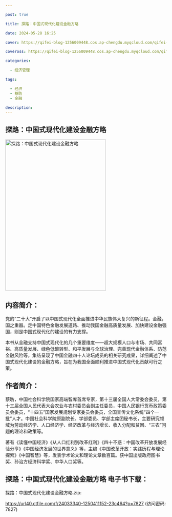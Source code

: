 ```yaml
---

post: true

title: 探路：中国式现代化建设金融方略

date: 2024-05-28 16:25

cover: https://qifei-blog-1256009448.cos.ap-chengdu.myqcloud.com/qifei-blog/65f19beb9f345e8d03ea2b8f.jpg

coveross: https://qifei-blog-1256009448.cos.ap-chengdu.myqcloud.com/qifei-blog/65f19beb9f345e8d03ea2b8f.jpg

categories:

  - 经济管理

tags:

  - 经济
  - 蔡昉
  - 金融

description:
---
```


## 探路：中国式现代化建设金融方略
<img alt=" 探路：中国式现代化建设金融方略" class="aligncenter loaded" data-was-processed="true" decoding="async" fetchpriority="high" height="471" src="https://qifei-blog-1256009448.cos.ap-chengdu.myqcloud.com/qifei-blog/65f19beb9f345e8d03ea2b8f.jpg" style="cursor: zoom-in;" width="314"/>

## 内容简介：

党的“二十大”开启了以中国式现代化全面推进中华民族伟大复兴的新征程。金融，国之重器。走中国特色金融发展道路、推动我国金融高质量发展、加快建设金融强国，则是中国式现代化的建设的有力支撑。

本书从金融支持中国式现代化的几个重要维度——超大规模人口与市场、共同富裕、高质量发展、绿色低碳转型、和平发展与全球治理、完善现代金融体系、防范金融风险等，集结呈现了中国金融四十人论坛成员的相关研究成果，详细阐述了中国式现代化建设的金融方略，旨在为我国全面顺利推进中国式现代化贡献可行之策。

## 作者简介：

蔡昉，中国社会科学院国家高端智库首席专家，第十三届全国人大常委会委员，第十三届全国人民代表大会农业与农村委员会副主任委员，中国人民银行货币政策委员会委员，“十四五”国家发展规划专家委员会委员，全国宣传文化系统“四个一批”人才。中国社会科学院原副院长、学部委员、学部主席团秘书长，主要研究领域为劳动经济学、人口经济学、经济改革与经济增长、收入分配和贫困、“三农”问题的理论和政策等。

著有《读懂中国经济》《从人口红利到改革红利》《四十不惑：中国改革开放发展经验分享》《中国经济发展的世界意义》等，主编《中国改革开放：实践历程与理论探索》《中国智慧》等，发表学术论文和理论文章数百篇。获中国出版政府图书奖、孙治方经济科学奖、中华人口奖等。

## 探路：中国式现代化建设金融方略 电子书下载：



探路：中国式现代化建设金融方略.zip: 

https://url40.ctfile.com/f/24033340-1250411152-23c464?p=7827 (访问密码: 7827)
